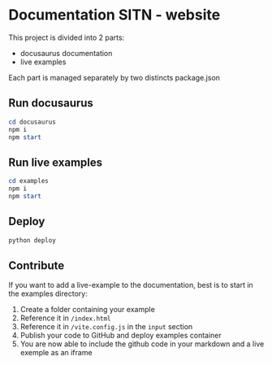 # Documentation SITN - website

This project is divided into 2 parts:
- docusaurus documentation
- live examples

Each part is managed separately by two distincts package.json

## Run docusaurus

```powershell
cd docusaurus
npm i
npm start
```

## Run live examples

```powershell
cd examples
npm i
npm start
```

## Deploy

```powershell
python deploy
```

## Contribute

If you want to add a live-example to the documentation, best is to start in the examples directory:

1. Create a folder containing your example
2. Reference it in `/index.html`
3. Reference it in `/vite.config.js` in the `input` section
4. Publish your code to GitHub and deploy examples container
5. You are now able to include the github code in your markdown and a live exemple as an iframe
